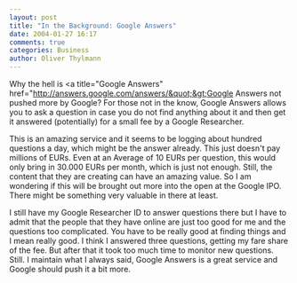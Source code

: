 ```yaml
---
layout: post
title: "In the Background: Google Answers"
date: 2004-01-27 16:17
comments: true
categories: Business
author: Oliver Thylmann
---
```



Why the hell is &lt;a title=&quot;Google Answers&quot; href=&quot;http://answers.google.com/answers/&quot;&gt;Google Answers not pushed more by Google? For those not in the know, Google Answers allows you to ask a question in case you do not find anything about it and then get it answered (potentially) for a small fee by a Google Researcher.

This is an amazing service and it seems to be logging about hundred questions a day, which might be the answer already. This just doesn't pay millions of EURs. Even at an Average of 10 EURs per question, this would only bring in 30.000 EURs per month, which is just not enough. Still, the content that they are creating can have an amazing value. So I am wondering if this will be brought out more into the open at the Google IPO. There might be something very valuable in there at least.

I still have my Google Researcher ID to answer questions there but I have to admit that the people that they have online are just too good for me and the questions too complicated. You have to be really good at finding things and I mean really good. I think I answered three questions, getting my fare share of the fee. But after that it took too much time to monitor new questions. Still. I maintain what I always said, Google Answers is a great service and Google should push it a bit more.


